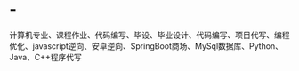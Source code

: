 # -
计算机专业、课程作业、代码编写、毕设、毕业设计、代码编写、项目代写、编程优化、javascript逆向、安卓逆向、SpringBoot商场、MySql数据库、Python、Java、C++程序代写

